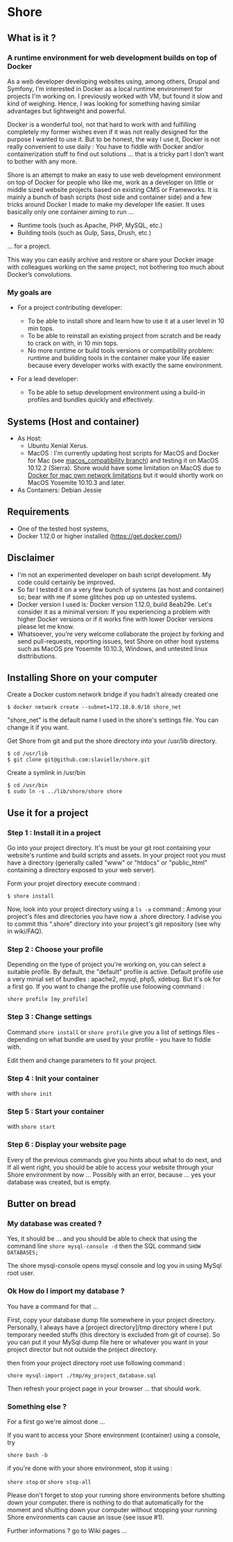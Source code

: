 # Shore

## What is it ?

### A runtime environment for web development builds on top of Docker

As a web developer developing websites using, among others, Drupal and Symfony, I’m interested in Docker as a local runtime environment for projects I'm working on. I previously worked with VM, but found it slow and kind of weighing. Hence, I was looking for something having similar advantages but lightweight and powerful.

Docker is a wonderful tool, not that hard to work with and fulfilling completely my former wishes even if it was not really designed for the purpose I wanted to use it. But to be honest, the way I use it, Docker is not really convenient to use daily : You have to fiddle with Docker and/or containerization stuff to find out solutions … that is a tricky part I don’t want to bother with any more.

Shore is an attempt to make an easy to use web development environment on top of Docker for people who like me, work as a developer on little or middle sized website projects based on existing CMS or Frameworks. It is mainly a bunch of bash scripts (host side and container side) and a few tricks around Docker I made to make my developer life easier. It uses basically only one container aiming to run ...

  - Runtime tools (such as Apache, PHP, MySQL, etc.) 
  -	Building tools (such as Gulp, Sass, Drush, etc.) 

... for a project.

This way you can easily archive and restore or share your Docker image with colleagues working on the same project, not bothering too much about Docker’s convolutions.

### My goals are
* For a project contributing developer: 
  - To be able to install shore and learn how to use it at a user level in 10 min tops.
  - To be able to reinstall an existing project from scratch and be ready to crack on with, in 10 min tops.
  - No more runtime or build tools versions or compatibility problem: runtime and building tools in the container make your life easier because every developer works with exactly the same environment.

* For a lead developer: 
  - To be able to setup development environment using a build-in profiles and bundles quickly and effectively.

## Systems (Host and container)
* As Host: 
  - Ubuntu Xenial Xerus. 
  - MacOS : I'm currently updating host scripts for MacOS and Docker for Mac (see [macos_compatibility branch](https://github.com/slavielle/shore/tree/macos_compatibility)) and testing it on MacOS 10.12.2 (Sierra). Shore would have some limitation on MacOS due to [Docker for mac own network limitations](https://docs.docker.com/docker-for-mac/networking/#/known-limitations-use-cases-and-workarounds) but it would shortly work on MacOS Yosemite 10.10.3 and later.
* As Containers: Debian Jessie 

## Requirements
* One of the tested host systems, 
* Docker 1.12.0 or higher installed (https://get.docker.com/)

## Disclaimer
* I'm not an experimented developer on bash script development. My code could certainly be improved. 
* So far I tested it on a very few bunch of systems (as host and container) so; bear with me if some glitches pop up on untested systems.
* Docker version I used is: Docker version 1.12.0, build 8eab29e. Let's consider it as a minimal version: If you experiencing a problem with higher Docker versions or if it works fine with lower Docker versions please let me know.
* Whatsoever, you’re very welcome collaborate the project by forking and send pull-requests, reporting issues, test Shore on other host systems such as MacOS pre Yosemite 10.10.3, Windows, and untested linux disttributions.

## Installing Shore on your computer

Create a Docker custom network bridge if you hadn't already created one
```
$ docker network create --subnet=172.18.0.0/16 shore_net
```
"shore_net" is the default name I used in the shore's settings file. You can change it if you want.

Get Shore from git and put the shore directory into your /usr/lib directory.

```
$ cd /usr/lib
$ git clone git@github.com:slavielle/shore.git
```

Create a symlink in /usr/bin
```
$ cd /usr/bin
$ sudo ln -s ../lib/shore/shore shore
```

## Use it for a project

### Step 1 : Install it in a project

Go into your project directory. It's must be your git root containing your website's runtime and build scripts and assets. In your project root you must have a directory (generally called "www" or "htdocs" or "public_html" containing a directory exposed to your web server).

Form your projet directory execute command : 

```
$ shore install
```

Now, look into your project directory using a `ls -a` command : Among your project's files and directories you have now a .shore directory. I advise you to commit this ".shore" directory into your project's git repository (see why in wiki/FAQ). 

### Step 2 : Choose your profile

Depending on the type of project you're working on, you can select a suitable profile. By default, the "default" profile is active. Default profile use a very minial set of bundles : apache2, mysql, php5, xdebug. But it's ok for a first go. If you want to change the profile use foloowing command : 
```
shore profile [my_profile]
```
### Step 3 : Change settings

Command `shore install` or `shore profile` give you a list of settings files - depending on what bundle are used by your profile - you have to fiddle with.

Edit them and change parameters to fit your project.

### Step 4 : Init your container
with `shore init`

### Step 5 : Start your container
with `shore start`

### Step 6 : Display your website page
Every of the previous commands give you hints about what to do next, and If all went right, you should be able to access your website through your Shore environment by now ... Possibly with an error, because ... yes your database was created, but is empty.

## Butter on bread

### My database was created ?

Yes, it should be ... and you should be able to check that using the command line `shore mysql-console -d`
then the SQL command `SHOW DATABASES;`

The shore mysql-console opens mysql console and log you in using MySql root user.

### Ok How do I import my database ?

You have a command for that ...

First, copy your database dump file somewhere in your project directory. Personally, I always have a [project directory]/tmp directory where I put temporary needed stuffs (this directory is excluded from git of course). So you can put it your MySql dump file here or whatever you want in your project director but not outside the project directory.

then from your project directory root use following command :

`shore mysql-import ./tmp/my_project_database.sql`

Then refresh your project page in your browser ... that should work.

### Something else ?

For a first go we're almost done ... 

If you want to access your Shore environment (container) using a console, try

`shore bash -b`

if you're done with your shore environment, stop it using :

`shore stop` or `shore stop-all`

Please don't forget to stop your running shore environments before shutting down your computer. there is nothing to do that automatically for the moment and shutting down your computer without stopping your running Shore environments can cause an issue (see issue #1).

Further informations ? go to Wiki pages ... 
